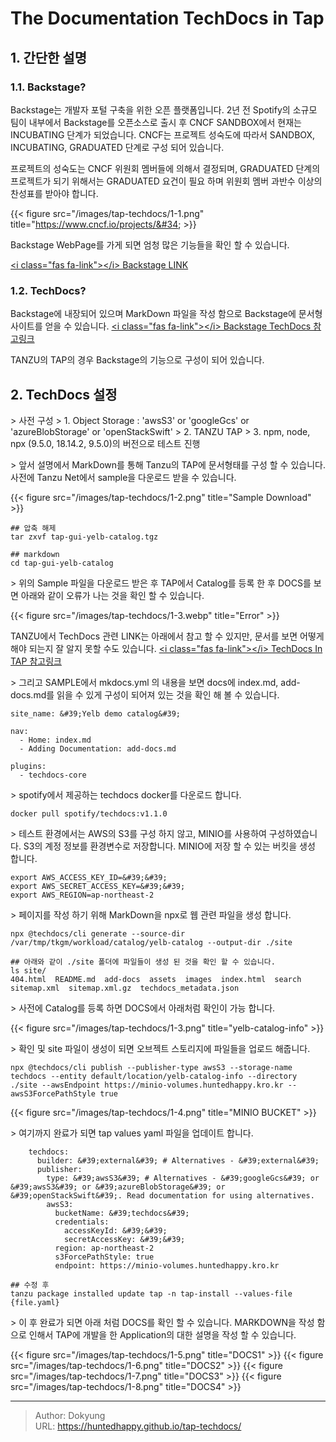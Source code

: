 # The Documentation TechDocs in Tap


## 1. 간단한 설명
### 1.1. Backstage?
Backstage는 개발자 포털 구축을 위한 오픈 플랫폼입니다. 2년 전 Spotify의 소규모 팀이 내부에서 Backstage를 오픈소스로 출시 후 CNCF SANDBOX에서 현재는 INCUBATING 단계가 되었습니다. CNCF는 프로젝트 성숙도에 따라서 SANDBOX, INCUBATING, GRADUATED 단계로  구성 되어 있습니다.

프로젝트의 성숙도는 CNCF 위원회 멤버들에 의해서 결정되며, GRADUATED 단계의 프로젝트가 되기 위해서는 GRADUATED 요건이 필요 하며 위원회 멤버 과반수 이상의 찬성표를 받아야 합니다.

{{&lt; figure src=&#34;/images/tap-techdocs/1-1.png&#34; title=&#34;https://www.cncf.io/projects/&#34; &gt;}}

Backstage WebPage를 가게 되면 엄청 많은 기능들을 확인 할 수 있습니다. 

[&lt;i class=&#34;fas fa-link&#34;&gt;&lt;/i&gt; Backstage LINK](https://backstage.io/docs/overview/what-is-backstage)
### 1.2. TechDocs?

Backstage에 내장되어 있으며 MarkDown 파일을 작성 함으로 Backstage에 문서형 사이트를 얻을 수 있습니다.
[&lt;i class=&#34;fas fa-link&#34;&gt;&lt;/i&gt; Backstage TechDocs 참고링크](https://backstage.io/docs/features/techdocs/)

TANZU의 TAP의 경우 Backstage의 기능으로 구성이 되어 있습니다.

## 2. TechDocs 설정
&gt; 사전 구성
&gt; 1. Object Storage : &#39;awsS3&#39; or &#39;googleGcs&#39; or &#39;azureBlobStorage&#39; or &#39;openStackSwift&#39; 
&gt; 2. TANZU TAP
&gt; 3. npm, node, npx (9.5.0, 18.14.2, 9.5.0)의 버전으로 테스트 진행

&gt; 앞서 설명에서 MarkDown를 통해 Tanzu의 TAP에 문서형태를 구성 할 수 있습니다. 사전에 Tanzu Net에서 sample을 다운로드 받을 수 있습니다.

{{&lt; figure src=&#34;/images/tap-techdocs/1-2.png&#34; title=&#34;Sample Download&#34; &gt;}}

```shell
## 압축 해제
tar zxvf tap-gui-yelb-catalog.tgz

## markdown 
cd tap-gui-yelb-catalog

```


&gt; 위의 Sample 파일을 다운로드 받은 후 TAP에서 Catalog를 등록 한 후 DOCS를 보면 아래와 같이 오류가 나는 것을 확인 할 수 있습니다.

{{&lt; figure src=&#34;/images/tap-techdocs/1-3.webp&#34; title=&#34;Error&#34; &gt;}}

TANZU에서 TechDocs 관련 LINK는 아래에서 참고 할 수 있지만, 문서를 보면 어떻게 해야 되는지 잘 알지 못할 수도 있습니다.
[&lt;i class=&#34;fas fa-link&#34;&gt;&lt;/i&gt; TechDocs In TAP 참고링크](https://docs.vmware.com/en/VMware-Tanzu-Application-Platform/1.4/tap/tap-gui-techdocs-usage.html)

&gt; 그리고 SAMPLE에서 mkdocs.yml 의 내용을 보면 docs에 index.md, add-docs.md를 읽을 수 있게 구성이 되어져 있는 것을 확인 해 볼 수 있습니다.
```shell
site_name: &#39;Yelb demo catalog&#39;

nav:
  - Home: index.md
  - Adding Documentation: add-docs.md

plugins:
  - techdocs-core
```

&gt; spotify에서 제공하는 techdocs docker를 다운로드 합니다.

```shell
docker pull spotify/techdocs:v1.1.0
```
&gt; 테스트 환경에서는 AWS의 S3를 구성 하지 않고, MINIO를 사용하여 구성하였습니다. S3의 계정 정보를 환경변수로 저장합니다. MINIO에 저장 할 수 있는 버킷을 생성 합니다.


```shell
export AWS_ACCESS_KEY_ID=&#39;&#39;
export AWS_SECRET_ACCESS_KEY=&#39;&#39;
export AWS_REGION=ap-northeast-2
```

&gt; 페이지를 작성 하기 위해 MarkDown을 npx로 웹 관련 파일을 생성 합니다.
```shell
npx @techdocs/cli generate --source-dir /var/tmp/tkgm/workload/catalog/yelb-catalog --output-dir ./site

## 아래와 같이 ./site 폴더에 파일들이 생성 된 것을 확인 할 수 있습니다.
ls site/
404.html  README.md  add-docs  assets  images  index.html  search  sitemap.xml  sitemap.xml.gz  techdocs_metadata.json
```
&gt; 사전에 Catalog를 등록 하면 DOCS에서 아래처럼 확인이 가능 합니다.

{{&lt; figure src=&#34;/images/tap-techdocs/1-3.png&#34; title=&#34;yelb-catalog-info&#34; &gt;}}


&gt; 확인 및 site 파일이 생성이 되면 오브젝트 스토리지에 파일들을 업로드 해줍니다.
```shell
npx @techdocs/cli publish --publisher-type awsS3 --storage-name techdocs --entity default/location/yelb-catalog-info --directory ./site --awsEndpoint https://minio-volumes.huntedhappy.kro.kr --awsS3ForcePathStyle true
```

{{&lt; figure src=&#34;/images/tap-techdocs/1-4.png&#34; title=&#34;MINIO BUCKET&#34; &gt;}}

&gt; 여기까지 완료가 되면 tap values yaml 파일을 업데이트 합니다.

```shell
    techdocs:
      builder: &#39;external&#39; # Alternatives - &#39;external&#39;
      publisher:
        type: &#39;awsS3&#39; # Alternatives - &#39;googleGcs&#39; or &#39;awsS3&#39; or &#39;azureBlobStorage&#39; or &#39;openStackSwift&#39;. Read documentation for using alternatives.
        awsS3:
          bucketName: &#39;techdocs&#39;
          credentials:
            accessKeyId: &#39;&#39;
            secretAccessKey: &#39;&#39;
          region: ap-northeast-2
          s3ForcePathStyle: true
          endpoint: https://minio-volumes.huntedhappy.kro.kr

## 수정 후 
tanzu package installed update tap -n tap-install --values-file {file.yaml}          
```
&gt; 이 후 완료가 되면 아래 처럼 DOCS를 확인 할 수 있습니다. MARKDOWN을 작성 함으로 인해서 TAP에 개발을 한 Application의 대한 설명을 작성 할 수 있습니다.

{{&lt; figure src=&#34;/images/tap-techdocs/1-5.png&#34; title=&#34;DOCS1&#34; &gt;}}
{{&lt; figure src=&#34;/images/tap-techdocs/1-6.png&#34; title=&#34;DOCS2&#34; &gt;}}
{{&lt; figure src=&#34;/images/tap-techdocs/1-7.png&#34; title=&#34;DOCS3&#34; &gt;}}
{{&lt; figure src=&#34;/images/tap-techdocs/1-8.png&#34; title=&#34;DOCS4&#34; &gt;}}

---

> Author: Dokyung  
> URL: https://huntedhappy.github.io/tap-techdocs/  

